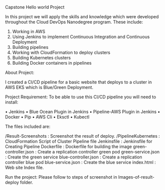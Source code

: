 Capstone Hello world Project

In this project we will apply the skills and knowledge which were developed throughout the Cloud DevOps Nanodegree program. These include:

1) Working in AWS
2) Using Jenkins to implement Continuous Integration and Continuous Deployment
3) Building pipelines
4) Working with CloudFormation to deploy clusters
5) Building Kubernetes clusters
6) Building Docker containers in pipelines

About Project:

I created a CI/CD pipeline for a basic website that deploys to a cluster in AWS EKS which is Blue/Green Deployment.

Project Requirement: To be able to use this CI/CD pipeline you will need to install:

•	Jenkins 
•	Blue Ocean Plugin in Jenkins 
•	Pipeline-AWS Plugin in Jenkins 
•	Docker 
•	Pip 
•	AWS Cli 
•	Eksctl 
•	Kubectl

The files included are:

/Result-Screenshots : Screenshot the result of deploy.
/PipelineKubernetes : CloudFormation Script of Cluster Pipeline file
Jenkinsfile : Jenkinsfile for Creating Pipeline
Dockerfile : Dockerfile for building the image
green-controller.json : Create a replication controller green pod
green-service.json : Create the green service
blue-controller.json : Create a replication controller blue pod
blue-service.json : Create the blue service
index.html : Web site Index file.

Run the project:
Please follow to steps of screenshot in Images-of-result-deploy folder.
